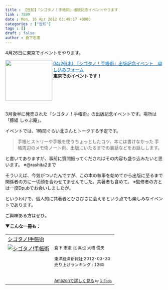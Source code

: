 ```yaml
---
title : 【告知】『シゴタノ！手帳術』出版記念イベントやります
link : 7809
date : Mon, 16 Apr 2012 03:49:17 +0000
categories : ["告知"]
tags : []
draft : false
author : 倉下忠憲
---
```


4月26日に東京でイベントをやります。

<a href="https://55auto.biz/cyblog/touroku/event0426.htm" target="_blank"><img class="alignleft" align="left" border="0" src="http://capture.heartrails.com/150x130/shadow?https://55auto.biz/cyblog/touroku/event0426.htm" alt="" width="150" height="130" /></a><a style="color:#0070C5;" href="https://55auto.biz/cyblog/touroku/event0426.htm" target="_blank">04/26(木) 『シゴタノ！手帳術』出版記念イベント　申し込みフォーム</a><a href="http://b.hatena.ne.jp/entry/https://55auto.biz/cyblog/touroku/event0426.htm" target="_blank"><img border="0" src="http://b.hatena.ne.jp/entry/image/https://55auto.biz/cyblog/touroku/event0426.htm" alt="" /></a><br><strong>東京でのイベントです！</strong><br style="clear:both;" /><br>

3月後半に発売された『シゴタノ！手帳術』の出版記念イベントです。場所は「豚組 しゃぶ庵」。

イベントでは、1時間ぐらい北さんとトークする予定です。

<blockquote>
手帳ヒストリーや手帳を使うちょっとしたコツ、本には書けなかった
手帳周辺のメモ術ノート術、出版にいたるまでの裏話などをお話しします。
</blockquote>

と書いてありますが、事前に質問振ってくださればその内容も盛り込みたいと思います。
※@rashita2まで

そういえば、今気がついたんですが、この本の執筆を始めてから出版に至るまで関係者の方に一切顔を合わせてませんでした。共著者も含めて。
※監修者の方とは一度Dpubでお会いしましたが。

というわけで、個人的に共著者とひさびさに会えるという点でも楽しみなイベントであります。

ご興味ある方はぜひ。

<strong>▼こんな一冊も：</strong>
<table  border="0" cellpadding="5"><tr><td colspan="2"><a href="http://www.amazon.co.jp/%E3%82%B7%E3%82%B4%E3%82%BF%E3%83%8E-%E6%89%8B%E5%B8%B3%E8%A1%93-%E5%80%89%E4%B8%8B-%E5%BF%A0%E6%86%B2/dp/4492044574%3FSubscriptionId%3D15SMZCTB9V8NGR2TW082%26tag%3Drashita1000-22%26linkCode%3Dxm2%26camp%3D2025%26creative%3D165953%26creativeASIN%3D4492044574" target="_blank">シゴタノ!手帳術</a><img src="http://www.assoc-amazon.jp/e/ir?t=rashita1000-22&l=ur2&o=9" width="1" height="1" style="border: none;" alt="" /></td></tr><tr><td valign="top"><a href="http://www.amazon.co.jp/%E3%82%B7%E3%82%B4%E3%82%BF%E3%83%8E-%E6%89%8B%E5%B8%B3%E8%A1%93-%E5%80%89%E4%B8%8B-%E5%BF%A0%E6%86%B2/dp/4492044574%3FSubscriptionId%3D15SMZCTB9V8NGR2TW082%26tag%3Drashita1000-22%26linkCode%3Dxm2%26camp%3D2025%26creative%3D165953%26creativeASIN%3D4492044574" target="_blank"><img src="http://ecx.images-amazon.com/images/I/51WvT0LmqEL._SL160_.jpg" border="0" alt="シゴタノ!手帳術" /></a></td><td valign="top"><font size="-1">倉下 忠憲 北 真也 大橋 悦夫 <br /><br />東洋経済新報社  2012-03-30<br />売り上げランキング : 1265<br /><br /><br /><a href="http://www.amazon.co.jp/%E3%82%B7%E3%82%B4%E3%82%BF%E3%83%8E-%E6%89%8B%E5%B8%B3%E8%A1%93-%E5%80%89%E4%B8%8B-%E5%BF%A0%E6%86%B2/dp/4492044574%3FSubscriptionId%3D15SMZCTB9V8NGR2TW082%26tag%3Drashita1000-22%26linkCode%3Dxm2%26camp%3D2025%26creative%3D165953%26creativeASIN%3D4492044574" target="_blank">Amazonで詳しく見る</a></font><font size="-2"> by <a href="http://www.goodpic.com/mt/aws/index.html" >G-Tools</a></font></td></tr></table>

